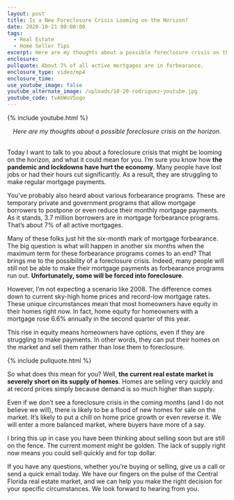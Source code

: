```yaml
---
layout: post
title: Is a New Foreclosure Crisis Looming on the Horizon?
date: 2020-10-21 00:00:00
tags:
  - Real Estate
  - Home Seller Tips
excerpt: Here are my thoughts about a possible foreclosure crisis on the horizon.
enclosure:
pullquote: About 7% of all active mortgages are in forbearance.
enclosure_type: video/mp4
enclosure_time:
use_youtube_image: false
youtube_alternate_image: /uploads/10-20-rodriguez-youtube.jpg
youtube_code: tvAbWuVSogo
---
```


{% include youtube.html %}

<center><em>Here are my thoughts about a possible foreclosure crisis on the horizon.</em></center>

<br>Today I want to talk to you about a foreclosure crisis that might be looming on the horizon, and what it could mean for you. I’m sure you know how **the pandemic and lockdowns have hurt the economy**. Many people have lost jobs or had their hours cut significantly. As a result, they are struggling to make regular mortgage payments.

You’ve probably also heard about various forbearance programs. These are temporary private and government programs that allow mortgage borrowers to postpone or even reduce their monthly mortgage payments. As it stands, 3.7 million borrowers are in mortgage forbearance programs. That’s about 7% of all active mortgages.

Many of these folks just hit the six-month mark of mortgage forbearance. The big question is what will happen in another six months when the maximum term for these forbearance programs comes to an end? That brings me to the possibility of a foreclosure crisis. Indeed, many people will still not be able to make their mortgage payments as forbearance programs run out. **Unfortunately, some will be forced into foreclosure**.

However, I’m not expecting a scenario like 2008. The difference comes down to current sky-high home prices and record-low mortgage rates. These unique circumstances mean that most homeowners have equity in their homes right now. In fact, home equity for homeowners with a mortgage rose 6.6% annually in the second quarter of this year.

This rise in equity means homeowners have options, even if they are struggling to make payments. In other words, they can put their homes on the market and sell them rather than lose them to foreclosure.

{% include pullquote.html %}

So what does this mean for you? Well, **the current real estate market is severely short on its supply of homes**. Homes are selling very quickly and at record prices simply because demand is so much higher than supply.

Even if we don’t see a foreclosure crisis in the coming months (and I do not believe we will), there is likely to be a flood of new homes for sale on the market. It’s likely to put a chill on home price growth or even reverse it. We will enter a more balanced market, where buyers have more of a say.

I bring this up in case you have been thinking about selling soon but are still on the fence. The current moment might be golden. The lack of supply right now means you could sell quickly and for top dollar.

If you have any questions, whether you’re buying or selling, give us a call or send a quick email today. We have our fingers on the pulse of the Central Florida real estate market, and we can help you make the right decision for your specific circumstances. We look forward to hearing from you.